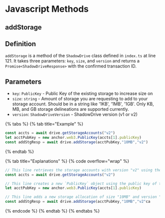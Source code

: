 # Javascript Methods

## addStorage


## Definition

`addStorage` is a method of the `ShadowDrive` class defined in `index.ts` at line 121. It takes three parameters: `key`, `size`, and `version` and returns a `Promise<ShadowDriveResponse>` with the confirmed transaction ID.

## Parameters

- `key`: `PublicKey` - Public Key of the existing storage to increase size on
- `size`: `string` - Amount of storage you are requesting to add to your storage account. Should be in a string like '1KB', '1MB', '1GB'. Only KB, MB, and GB storage delineations are supported currently.
- `version`: `ShadowDriveVersion` - ShadowDrive version (v1 or v2)

{% tabs %}
{% tab title="Example" %}
```javascript
const accts = await drive.getStorageAccounts("v2")
let acctPubKey = new anchor.web3.PublicKey(accts[1].publicKey)
const addStgResp = await drive.addStorage(acctPubKey,"10MB","v2")
```
{% endtab %}

{% tab title="Explanations" %}
{% code overflow="wrap" %}
```javascript
// This line retrieves the storage accounts with version "v2" using the `getStorageAccounts` method of the `drive` object and stores them in the `accts` variable.
const accts = await drive.getStorageAccounts("v2")

// This line creates a new `PublicKey` object using the public key of the second storage account retrieved in the previous line and stores it in the `acctPubKey` variable.
let acctPubKey = new anchor.web3.PublicKey(accts[1].publicKey)

// This line adds a new storage allocation of size "10MB" and version "v2" to the storage account identified by the public key in `acctPubKey`. The response is stored in the `addStgResp` variable.
const addStgResp = await drive.addStorage(acctPubKey,"10MB","v2"ca
```
{% endcode %}
{% endtab %}
{% endtabs %}
